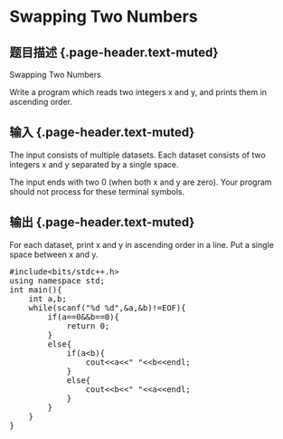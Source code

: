 # Swapping Two Numbers

## 题目描述 {.page-header.text-muted}

<div class="content">
  <p>
    Swapping Two Numbers
  </p>
  
  <p>
    Write a program which reads two integers x and y, and prints them in ascending order.
  </p>
</div>

## 输入 {.page-header.text-muted}

<div class="content">
  <p>
    The input consists of multiple datasets. Each dataset consists of two integers x and y separated by a single space.
  </p>
  
  <p>
    The input ends with two 0 (when both x and y are zero). Your program should not process for these terminal symbols.
  </p>
</div>

## 输出 {.page-header.text-muted}

<div class="content">
  For each dataset, print x and y in ascending order in a line. Put a single space between x and y.
</div>

<pre class="EnlighterJSRAW" data-enlighter-language="cpp">#include&lt;bits/stdc++.h&gt;
using namespace std;
int main(){
	int a,b;
	while(scanf("%d %d",&a,&b)!=EOF){
	    if(a==0&&b==0){
	        return 0;
	    }
	    else{
	        if(a&lt;b){
	            cout&lt;&lt;a&lt;&lt;" "&lt;&lt;b&lt;&lt;endl;
	        }
	        else{
	            cout&lt;&lt;b&lt;&lt;" "&lt;&lt;a&lt;&lt;endl;
	        }
	    }
	}
}</pre>

&nbsp;
